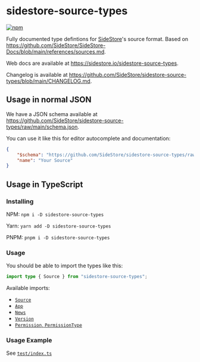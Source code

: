 # sidestore-source-types

[![npm](https://img.shields.io/npm/v/sidestore-source-types?style=flat-square)](https://npmjs.com/package/sidestore-source-types)

Fully documented type defintions for [SideStore](https://sidestore.io)'s source format. Based on https://github.com/SideStore/SideStore-Docs/blob/main/references/sources.md.

Web docs are available at https://sidestore.io/sidestore-source-types.

Changelog is available at https://github.com/SideStore/sidestore-source-types/blob/main/CHANGELOG.md.

## Usage in normal JSON

We have a JSON schema available at https://github.com/SideStore/sidestore-source-types/raw/main/schema.json.

You can use it like this for editor autocomplete and documentation:

```json
{
    "$schema": "https://github.com/SideStore/sidestore-source-types/raw/main/schema.json",
    "name": "Your Source"
}
```

## Usage in TypeScript

### Installing

NPM: `npm i -D sidestore-source-types`

Yarn: `yarn add -D sidestore-source-types`

PNPM: `pnpm i -D sidestore-source-types`

### Usage

You should be able to import the types like this:

```ts
import type { Source } from "sidestore-source-types";
```

Available imports:

-   [`Source`](https://sidestore.io/sidestore-source-types/interfaces/Source.html)
-   [`App`](https://sidestore.io/sidestore-source-types/interfaces/App.html)
-   [`News`](https://sidestore.io/sidestore-source-types/interfaces/News.html)
-   [`Version`](https://sidestore.io/sidestore-source-types/interfaces/Version.html)
-   [`Permission`, `PermissionType`](https://sidestore.io/sidestore-source-types/interfaces/Permission.html)

### Usage Example

See [`test/index.ts`](https://github.com/SideStore/sidestore-source-types/blob/main/test/index.ts)
